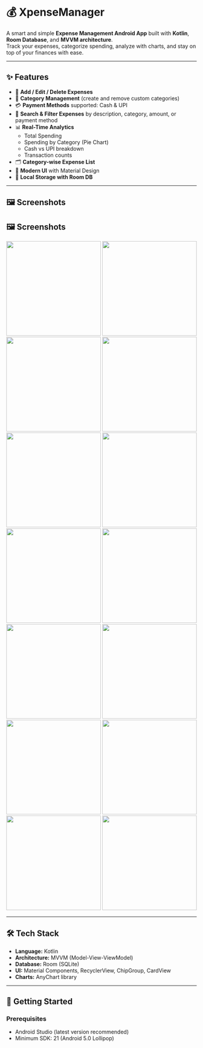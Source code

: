 # 💰 XpenseManager  

A smart and simple **Expense Management Android App** built with **Kotlin**, **Room Database**, and **MVVM architecture**.  
Track your expenses, categorize spending, analyze with charts, and stay on top of your finances with ease.  

---

## ✨ Features  

- 📌 **Add / Edit / Delete Expenses**  
- 📂 **Category Management** (create and remove custom categories)  
- 💳 **Payment Methods** supported: Cash & UPI  
- 🔎 **Search & Filter Expenses** by description, category, amount, or payment method  
- 📊 **Real-Time Analytics**  
  - Total Spending  
  - Spending by Category (Pie Chart)  
  - Cash vs UPI breakdown  
  - Transaction counts  
- 🗂 **Category-wise Expense List**  
- 🎨 **Modern UI** with Material Design  
- 💾 **Local Storage with Room DB**  

---

## 🖼 Screenshots  

## 🖼 Screenshots  

<p align="center">
  <img src="images/x1.jpg" width="250" />
  <img src="images/x2.jpg" width="250" />
  <img src="images/x3.jpg" width="250" />
  <img src="images/x4.jpg" width="250" />
  <img src="images/x5.jpg" width="250" />
  <img src="images/x6.jpg" width="250" />
  <img src="images/x7.jpg" width="250" />
  <img src="images/x8.jpg" width="250" />
  <img src="images/x9.jpg" width="250" />
  <img src="images/x10.jpg" width="250" />
  <img src="images/x11.jpg" width="250" />
  <img src="images/x12.jpg" width="250" />
  <img src="images/x13.jpg" width="250" />
  <img src="images/x14.jpg" width="250" />
</p>

 

---

## 🛠 Tech Stack  

- **Language:** Kotlin  
- **Architecture:** MVVM (Model-View-ViewModel)  
- **Database:** Room (SQLite)  
- **UI:** Material Components, RecyclerView, ChipGroup, CardView  
- **Charts:** AnyChart library  

---

## 🚀 Getting Started  

### Prerequisites  
- Android Studio (latest version recommended)  
- Minimum SDK: 21 (Android 5.0 Lollipop)  

